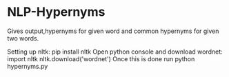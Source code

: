 # NLP-Hypernyms
Gives output,hypernyms for given word and common hypernyms for given two words.

Setting up nltk:
  pip install nltk
Open python console and download wordnet:
  import nltk
  nltk.download('wordnet')
Once this is done run python hypernyms.py
